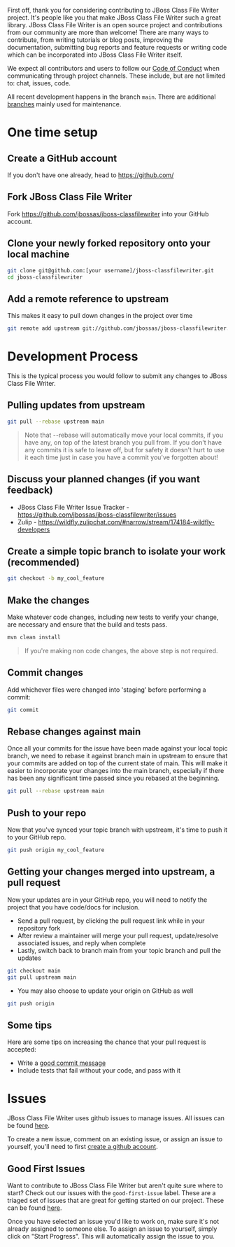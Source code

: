 First off, thank you for considering contributing to JBoss Class File Writer project. It's people like you that make JBoss Class File Writer such a great library. JBoss Class File Writer is an open source project and contributions from our community are more than welcome! There are many ways to contribute, from writing tutorials or blog posts, improving the documentation, submitting bug reports and feature requests or writing code which can be incorporated into JBoss Class File Writer itself.

We expect all contributors and users to follow our [Code of Conduct](CODE_OF_CONDUCT.md) when communicating through project channels. These include, but are not limited to: chat, issues, code.

All recent development happens in the branch `main`. There are additional [branches](https://github.com/jbossas/jboss-classfilewriter/branches) mainly used for maintenance.

# One time setup

## Create a GitHub account

If you don't have one already, head to https://github.com/

## Fork JBoss Class File Writer

Fork https://github.com/jbossas/jboss-classfilewriter into your GitHub account.

## Clone your newly forked repository onto your local machine

```bash
git clone git@github.com:[your username]/jboss-classfilewriter.git
cd jboss-classfilewriter
```

## Add a remote reference to upstream

This makes it easy to pull down changes in the project over time

```bash
git remote add upstream git://github.com/jbossas/jboss-classfilewriter.git
```

# Development Process

This is the typical process you would follow to submit any changes to JBoss Class File Writer.

## Pulling updates from upstream

```bash
git pull --rebase upstream main
```

> Note that --rebase will automatically move your local commits, if you have
> any, on top of the latest branch you pull from.
> If you don't have any commits it is safe to leave off, but for safety it
> doesn't hurt to use it each time just in case you have a commit you've
> forgotten about!

## Discuss your planned changes (if you want feedback)

 * JBoss Class File Writer Issue Tracker - https://github.com/jbossas/jboss-classfilewriter/issues
 * Zulip - https://wildfly.zulipchat.com/#narrow/stream/174184-wildfly-developers

## Create a simple topic branch to isolate your work (recommended)

```bash
git checkout -b my_cool_feature
```

## Make the changes

Make whatever code changes, including new tests to verify your change, are necessary and ensure that the build and tests pass.

```bash
mvn clean install
```

> If you're making non code changes, the above step is not required.

## Commit changes

Add whichever files were changed into 'staging' before performing a commit:

```bash
git commit
```

## Rebase changes against main

Once all your commits for the issue have been made against your local topic branch, we need to rebase it against branch main in upstream to ensure that your commits are added on top of the current state of main. This will make it easier to incorporate your changes into the main branch, especially if there has been any significant time passed since you rebased at the beginning.

```bash
git pull --rebase upstream main
```

## Push to your repo

Now that you've synced your topic branch with upstream, it's time to push it to your GitHub repo.

```bash
git push origin my_cool_feature
```

## Getting your changes merged into upstream, a pull request

Now your updates are in your GitHub repo, you will need to notify the project that you have code/docs for inclusion.

 * Send a pull request, by clicking the pull request link while in your repository fork
 * After review a maintainer will merge your pull request, update/resolve associated issues, and reply when complete
 * Lastly, switch back to branch main from your topic branch and pull the updates

```bash
git checkout main
git pull upstream main
```

 * You may also choose to update your origin on GitHub as well

```bash
git push origin
```

## Some tips

Here are some tips on increasing the chance that your pull request is accepted:

 * Write a [good commit message](https://tbaggery.com/2008/04/19/a-note-about-git-commit-messages.html)
 * Include tests that fail without your code, and pass with it

# Issues

JBoss Class File Writer uses github issues to manage issues. All issues can be found [here](https://github.com/jbossas/jboss-classfilewriter/issues).

To create a new issue, comment on an existing issue, or assign an issue to yourself, you'll need to first [create a github account](https://github.com/).

## Good First Issues

Want to contribute to JBoss Class File Writer but aren't quite sure where to start? Check out our issues with the `good-first-issue` label. These are a triaged set of issues that are great for getting started on our project. These can be found [here](https://github.com/jbossas/jboss-classfilewriter/issues?q=is%3Aissue+is%3Aopen+label%3A%22good-first-issue%22).

Once you have selected an issue you'd like to work on, make sure it's not already assigned to someone else. To assign an issue to yourself, simply click on "Start Progress". This will automatically assign the issue to you.

